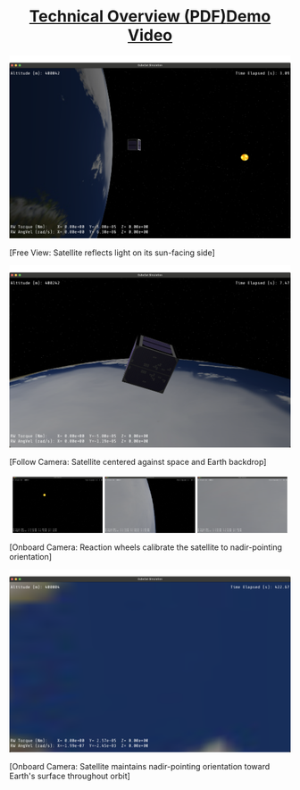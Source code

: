 <h1 align="center">
  <a href="./preview/satellite_technical_overview.pdf"><strong>Technical Overview (PDF)</strong></a><a href="https://www.youtube.com/watch?v=Kj6E2tMiXCs"><strong>Demo Video</strong></a>
</h1>

![Free View](./preview/free_shot1.png)  
<p>[Free View: Satellite reflects light on its sun-facing side]</p>

![Follow View](./preview/follow_shot.png)
<p>[Follow Camera: Satellite centered against space and Earth backdrop]</p>

<p align="center">
  <img src="./preview/nadir_pointing1.png" width="32%" />
  <img src="./preview/nadir_pointing2.png" width="32%" />
  <img src="./preview/nadir_pointing3.png" width="32%" />
</p>
<p>[Onboard Camera: Reaction wheels calibrate the satellite to nadir-pointing orientation]</p>

![Onboard View](./preview/nadir_shot.png)
<p>[Onboard Camera: Satellite maintains nadir-pointing orientation toward Earth's surface throughout orbit]</p>

